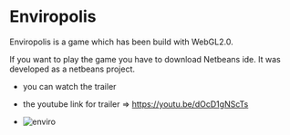 # Enviropolis
Enviropolis is a game which has been build with WebGL2.0.

If you want to play the game you have to download Netbeans ide. It was developed as a netbeans project.

- you can watch the trailer 
- the youtube link for trailer => https://youtu.be/dOcD1gNScTs


- ![enviro](https://user-images.githubusercontent.com/87227396/158588255-4b2e8cc4-7730-4c66-9a5f-89ebff9d9aeb.png)
